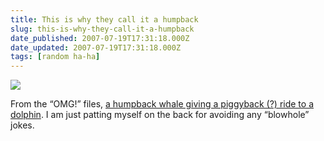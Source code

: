 ```yaml
---
title: This is why they call it a humpback
slug: this-is-why-they-call-it-a-humpback
date_published: 2007-07-19T17:31:18.000Z
date_updated: 2007-07-19T17:31:18.000Z
tags: [random ha-ha]
---
```


[![](https://cdn.glitch.global/034ff067-8128-4744-8807-d19cee4142e7/humpbackwhaleanddolphin.jpg?v=1714967624028)](http://www.mnh.si.edu/exhibits/natures_best_2006/gallery/humpbackwhaleanddolphin.html)

From the “OMG!” files, [a humpback whale giving a piggyback (?) ride to a dolphin](http://www.mnh.si.edu/exhibits/natures_best_2006/gallery/humpbackwhaleanddolphin.html). I am just patting myself on the back for avoiding any “blowhole” jokes.
